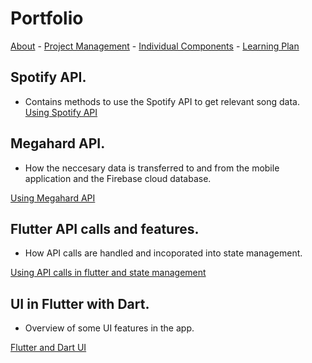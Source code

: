 # Portfolio

[About](https://matped.github.io/myportfolio/) - [Project Management](https://matped.github.io/myportfolio/projectmanagement/) - [Individual Components](https://matped.github.io/myportfolio/individualcomponents/) - [Learning Plan](https://matped.github.io/myportfolio/learningplan/)


## Spotify API.
- Contains methods to use the Spotify API to get relevant song data.
[Using Spotify API](https://matped.github.io/myportfolio/spotifyapi/)

## Megahard API.
- How the neccesary data is transferred to and from the mobile application and the Firebase cloud database.

[Using Megahard API](https://matped.github.io/myportfolio/megahardapi/)

## Flutter API calls and features.
- How API calls are handled and incoporated into state management.

[Using API calls in flutter and state management](https://matped.github.io/myportfolio/flutterapi/)

## UI in Flutter with Dart.
- Overview of some UI features in the app.

[Flutter and Dart UI](https://matped.github.io/myportfolio/uifeatures/)



